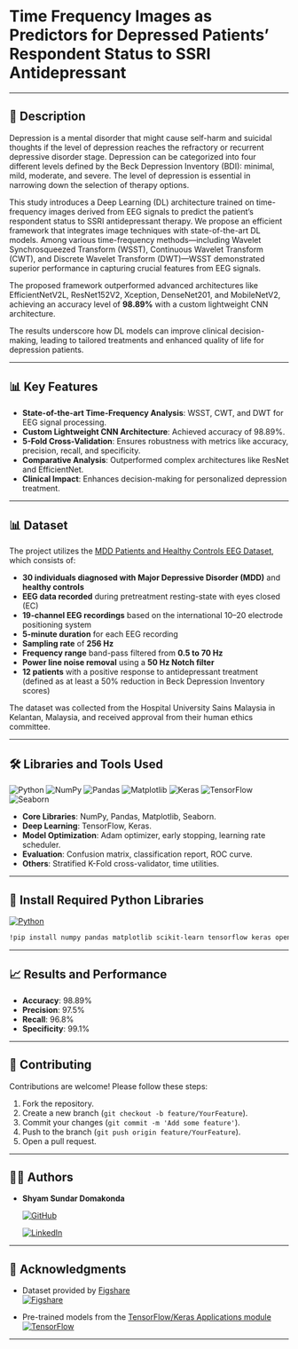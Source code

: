 # Time Frequency Images as Predictors for Depressed Patients’ Respondent Status to SSRI Antidepressant
---

## 📝 Description
Depression is a mental disorder that might cause self-harm and suicidal thoughts if the level of depression reaches the refractory or recurrent depressive disorder stage. Depression can be categorized into four different levels defined by the Beck Depression Inventory (BDI): minimal, mild, moderate, and severe. The level of depression is essential in narrowing down the selection of therapy options. 

This study introduces a Deep Learning (DL) architecture trained on time-frequency images derived from EEG signals to predict the patient’s respondent status to SSRI antidepressant therapy. We propose an efficient framework that integrates image techniques with state-of-the-art DL models. Among various time-frequency methods—including Wavelet Synchrosqueezed Transform (WSST), Continuous Wavelet Transform (CWT), and Discrete Wavelet Transform (DWT)—WSST demonstrated superior performance in capturing crucial features from EEG signals.

The proposed framework outperformed advanced architectures like EfficientNetV2L, ResNet152V2, Xception, DenseNet201, and MobileNetV2, achieving an accuracy level of **98.89%** with a custom lightweight CNN architecture. 

The results underscore how DL models can improve clinical decision-making, leading to tailored treatments and enhanced quality of life for depression patients.

---

## 📊 Key Features

- **State-of-the-art Time-Frequency Analysis**: WSST, CWT, and DWT for EEG signal processing.
- **Custom Lightweight CNN Architecture**: Achieved accuracy of 98.89%.
- **5-Fold Cross-Validation**: Ensures robustness with metrics like accuracy, precision, recall, and specificity.
- **Comparative Analysis**: Outperformed complex architectures like ResNet and EfficientNet.
- **Clinical Impact**: Enhances decision-making for personalized depression treatment.

---
## 📊 Dataset

The project utilizes the [MDD Patients and Healthy Controls EEG Dataset](https://figshare.com/articles/dataset/EEG_Data_New/4244171), which consists of:

- **30 individuals diagnosed with Major Depressive Disorder (MDD)** and **healthy controls**
- **EEG data recorded** during pretreatment resting-state with eyes closed (EC) 
- **19-channel EEG recordings** based on the international 10–20 electrode positioning system
- **5-minute duration** for each EEG recording
- **Sampling rate** of **256 Hz**
- **Frequency range** band-pass filtered from **0.5 to 70 Hz**
- **Power line noise removal** using a **50 Hz Notch filter**
- **12 patients** with a positive response to antidepressant treatment (defined as at least a 50% reduction in Beck Depression Inventory scores)

The dataset was collected from the Hospital University Sains Malaysia in Kelantan, Malaysia, and received approval from their human ethics committee.


---

## 🛠️ Libraries and Tools Used

![Python](https://img.shields.io/badge/Python-3776AB?style=for-the-badge&logo=python&logoColor=white)
![NumPy](https://img.shields.io/badge/NumPy-013243?style=for-the-badge&logo=numpy&logoColor=white)
![Pandas](https://img.shields.io/badge/Pandas-150458?style=for-the-badge&logo=pandas&logoColor=white)
![Matplotlib](https://img.shields.io/badge/Matplotlib-00BFFF?style=for-the-badge&logo=plotly&logoColor=white)
![Keras](https://img.shields.io/badge/Keras-D00000?style=for-the-badge&logo=keras&logoColor=white)
![TensorFlow](https://img.shields.io/badge/TensorFlow-FF6F00?style=for-the-badge&logo=tensorflow&logoColor=white)
![Seaborn](https://img.shields.io/badge/Seaborn-3776AB?style=for-the-badge&logo=python&logoColor=white)

- **Core Libraries**: NumPy, Pandas, Matplotlib, Seaborn.
- **Deep Learning**: TensorFlow, Keras.
- **Model Optimization**: Adam optimizer, early stopping, learning rate scheduler.
- **Evaluation**: Confusion matrix, classification report, ROC curve.
- **Others**: Stratified K-Fold cross-validator, time utilities.

---
## 🐍 Install Required Python Libraries
[![Python](https://img.shields.io/badge/Python-3.7%2B-blue?style=flat-square&logo=python&logoColor=white)](https://www.python.org)

```bash
!pip install numpy pandas matplotlib scikit-learn tensorflow keras opencv-python
```

---

## 📈 Results and Performance

- **Accuracy**: 98.89%
- **Precision**: 97.5%
- **Recall**: 96.8%
- **Specificity**: 99.1%

---

## 🤝 Contributing

Contributions are welcome! Please follow these steps:

1. Fork the repository.
2. Create a new branch (`git checkout -b feature/YourFeature`).
3. Commit your changes (`git commit -m 'Add some feature'`).
4. Push to the branch (`git push origin feature/YourFeature`).
5. Open a pull request.

---

## 🧑‍💻 Authors

- **Shyam Sundar Domakonda**  

  [![GitHub](https://img.shields.io/badge/GitHub-181717?style=flat-square&logo=github&logoColor=white)](https://github.com/ShyamSundar29) 

  [![LinkedIn](https://img.shields.io/badge/LinkedIn-0A66C2?style=flat-square&logo=linkedin&logoColor=white)](https://www.linkedin.com/in/shyam-sundar-domakonda)

---
## 🤝 Acknowledgments

- Dataset provided by [Figshare](https://figshare.com/articles/dataset/EEG_Data_New/4244171)  
  [![Figshare](https://img.shields.io/badge/Figshare-Dataset-blue?style=flat-square&logo=figshare&logoColor=white)](https://figshare.com/articles/dataset/EEG_Data_New/4244171)

- Pre-trained models from the [TensorFlow/Keras Applications module](https://keras.io/api/applications/)  
  [![TensorFlow](https://img.shields.io/badge/TensorFlow-Pretrained-green?style=flat-square&logo=tensorflow&logoColor=white)](https://keras.io/api/applications/)
  
---
